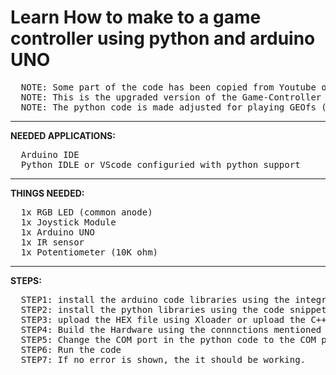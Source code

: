 # Learn How to make to a game controller using python and arduino UNO 
<pre>
  NOTE: Some part of the code has been copied from Youtube of BallaMOTO.
  NOTE: This is the upgraded version of the Game-Controller repository.
  NOTE: The python code is made adjusted for playing GEOfs (a web based flight simulator)
</pre>
_________________________________________________________________________________________________________________________
**NEEDED APPLICATIONS:**
<pre>
  Arduino IDE 
  Python IDLE or VScode configuried with python support
</pre>
__________________________________________________________________________________________________________________________
**THINGS NEEDED:**
<pre>
  1x RGB LED (common anode)
  1x Joystick Module
  1x Arduino UNO
  1x IR sensor
  1x Potentiometer (10K ohm)
</pre>
__________________________________________________________________________________________________________________________
**STEPS:**
<pre>
  STEP1: install the arduino code libraries using the integrated library manager
  STEP2: install the python libraries using the code snippets provided. Run them in the terminal.
  STEP3: upload the HEX file using Xloader or upload the C++ arduino code.
  STEP4: Build the Hardware using the connnctions mentioned in HARDWARE_CONNECTIONS file.
  STEP5: Change the COM port in the python code to the COM port on which your arduino is connected.
  STEP6: Run the code
  STEP7: If no error is shown, the it should be working.
</pre>
